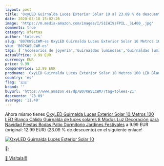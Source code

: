 ```yaml
---
layout: post
title: 'OxyLED Guirnalda Luces Exterior Solar 10 al 23.09 % de descuento'
date: 2020-03-18 15:02:26
image: 'https://m.media-amazon.com/images/I/51EWI9zFPIL._SL400_.jpg'
comments: true
category: ofertas
author: 'tole.es'
slug: 'B07KWSLCWM-es OxyLED Guirnalda Luces Exterior Solar 10 Metros 100 LED...'
sku: 'B07KWSLCWM-es'
tags: [ 'Accesorios de joyería','Guirnaldas luminosas','Guirnaldas luminosas de interior','Iluminación','Joyería','Limpieza y cuidado de joyas','navidad', ]
actualPrice: 9.99 EUR
currency: EUR
price: 9.99
comparePrice: 12.99 EUR
prodname: 'OxyLED Guirnalda Luces Exterior Solar 10 Metros 100 LED Blanco Cálido Guirnalda de luces solares 8 Modos Luz Decoración para Navidad  Fiestas  Bodas  Patio  Dormitorio Jardines  Festivales'
country: 'es'
flag: '🇪🇸'
brand: ''
buyurl: 'https://www.amazon.es/dp/B07KWSLCWM/?tag=tolees-21'
descuento: '23.09'
average: '11.49'
---
```


Ahora mismo tienes [OxyLED Guirnalda Luces Exterior Solar 10 Metros 100 LED Blanco Cálido Guirnalda de luces solares 8 Modos Luz Decoración para Navidad  Fiestas  Bodas  Patio  Dormitorio Jardines  Festivales](https://www.amazon.es/dp/B07KWSLCWM/?tag=tolees-21) a 9.99 EUR (original: 12.99 EUR) (23.09 %  de descuento) en el siguiente enlace!

[![OxyLED Guirnalda Luces Exterior Solar 10](https://m.media-amazon.com/images/I/51EWI9zFPIL._SL400_.jpg)](https://www.amazon.es/dp/B07KWSLCWM/?tag=tolees-21)

🔎:


[🛒 Visítala!!!](https://www.amazon.es/dp/B07KWSLCWM/?tag=tolees-21)
